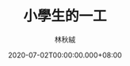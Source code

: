 ---
issue: 384
title: 小學生的一工
author: 林秋絨
date: 2020-07-02T00:00:00.000+08:00
topic: 生活
difficulty: 1
wikidata: Q131449183
wikidata_link: https://www.wikidata.org/wiki/Q131449183
author_wikidata_link: https://www.wikidata.org/wiki/Q131448475
author_wikidata: Q131448475
---